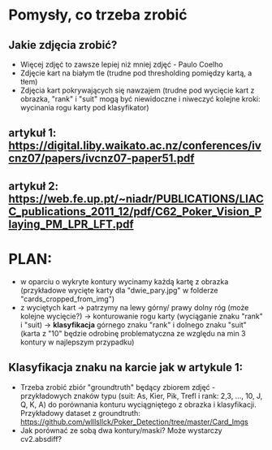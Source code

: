 # Pomysły, co trzeba zrobić



## Jakie zdjęcia zrobić?
* Więcej zdjęć to zawsze lepiej niż mniej zdjęć - Paulo Coelho
* Zdjęcie kart na białym tle (trudne pod thresholding pomiędzy kartą, a tłem)
* Zdjęcia kart pokrywających się nawzajem (trudne pod wycięcie kart z obrazka, "rank" i "suit" mogą być niewidoczne i niweczyć kolejne kroki: wycinania rogu karty pod klasyfikator)

## artykuł 1: https://digital.liby.waikato.ac.nz/conferences/ivcnz07/papers/ivcnz07-paper51.pdf
## artykuł 2: https://web.fe.up.pt/~niadr/PUBLICATIONS/LIACC_publications_2011_12/pdf/C62_Poker_Vision_Playing_PM_LPR_LFT.pdf


# PLAN: 
* w oparciu o wykryte kontury wycinamy każdą kartę z obrazka (przykładowe wycięte karty dla "dwie_pary.jpg" w folderze "cards_cropped_from_img")
* z wyciętych kart -> patrzymy na lewy górny/ prawy dolny róg (może kolejne wycięcie?) -> konturowanie rogu karty (wyciąganie znaku "rank" i "suit) -> **klasyfikacja** górnego znaku "rank" i dolnego znaku "suit" (karta z "10" będzie odrobinę problematyczna ze względu na min 3 kontury w najlepszym przypadku)


## Klasyfikacja znaku na karcie jak w artykule 1:
* Trzeba zrobić zbiór "groundtruth" będący zbiorem zdjęć - przykładowych znaków typu (suit: As, Kier, Pik, Trefl i rank: 2,3, ..., 10, J, Q, K, A) do porównania konturu wyciągniętego z obrazka i klasyfikacji. Przykładowy dataset z groundtruth: https://github.com/wlllsllck/Poker_Detection/tree/master/Card_Imgs
* Jak porównać ze sobą dwa kontury/maski? Może wystarczy cv2.absdiff?
